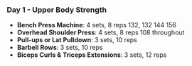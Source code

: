 ### Day 1 - Upper Body Strength

- **Bench Press Machine**: 4 sets, 8 reps 132, 132 144 156
- **Overhead Shoulder Press**: 4 sets, 8 reps 108 throughout   
- **Pull-ups or Lat Pulldown**: 3 sets, 10 reps  
- **Barbell Rows**: 3 sets, 10 reps  
- **Biceps Curls & Triceps Extensions**: 3 sets, 12 reps  